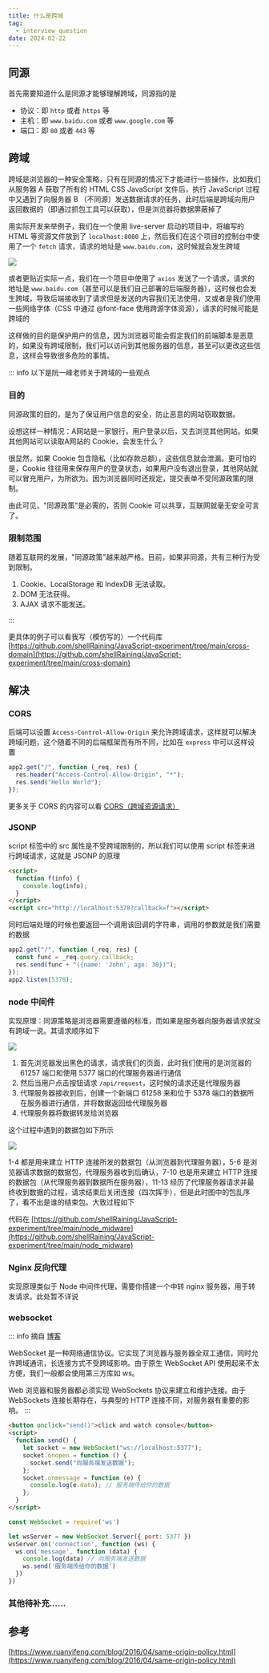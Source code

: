 ```yaml
---
title: 什么是跨域
tag:
  - interview_question
date: 2024-02-22
---
```


## 同源

首先需要知道什么是同源才能够理解跨域，同源指的是

- 协议：即 `http` 或者 `https` 等
- 主机：即 `www.baidu.com` 或者 `www.google.com` 等
- 端口：即 `80` 或者 `443` 等

## 跨域

跨域是浏览器的一种安全策略，只有在同源的情况下才能进行一些操作，比如我们从服务器 A 获取了所有的 HTML CSS JavaScript 文件后，执行 JavaScript 过程中又遇到了向服务器 B （不同源）发送数据请求的任务，此时后端是跨域向用户返回数据的（即通过抓包工具可以获取），但是浏览器将数据屏蔽掉了

用实际开发来举例子，我们在一个使用 live-server 启动的项目中，将编写的 HTML 等资源文件放到了 `localhost:8080` 上，然后我们在这个项目的控制台中使用了一个 `fetch` 请求，请求的地址是 `www.baidu.com`，这时候就会发生跨域

<img width='' src='https://raw.githubusercontent.com/shellRaining/img/main/2402/cross-origin.png'>

或者更贴近实际一点，我们在一个项目中使用了 `axios` 发送了一个请求，请求的地址是 `www.baidu.com`（甚至可以是我们自己部署的后端服务器），这时候也会发生跨域，导致后端接收到了请求但是发送的内容我们无法使用，又或者是我们使用一些网络字体（CSS 中通过 @font-face 使用跨源字体资源），请求的时候可能是跨域的

这样做的目的是保护用户的信息，因为浏览器可能会假定我们的前端脚本是恶意的，如果没有跨域限制，我们可以访问到其他服务器的信息，甚至可以更改这些信息，这样会导致很多危险的事情。

::: info
以下是阮一峰老师关于跨域的一些观点

### 目的

同源政策的目的，是为了保证用户信息的安全，防止恶意的网站窃取数据。

设想这样一种情况：A网站是一家银行，用户登录以后，又去浏览其他网站。如果其他网站可以读取A网站的 Cookie，会发生什么？

很显然，如果 Cookie 包含隐私（比如存款总额），这些信息就会泄漏。更可怕的是，Cookie 往往用来保存用户的登录状态，如果用户没有退出登录，其他网站就可以冒充用户，为所欲为。因为浏览器同时还规定，提交表单不受同源政策的限制。

由此可见，"同源政策"是必需的，否则 Cookie 可以共享，互联网就毫无安全可言了。

### 限制范围

随着互联网的发展，"同源政策"越来越严格。目前，如果非同源，共有三种行为受到限制。

1. Cookie、LocalStorage 和 IndexDB 无法读取。
1. DOM 无法获得。
1. AJAX 请求不能发送。

:::

更具体的例子可以看我写（模仿写的）一个代码库 [https://github.com/shellRaining/JavaScript-experiment/tree/main/cross-domain](https://github.com/shellRaining/JavaScript-experiment/tree/main/cross-domain)

## 解决

### CORS

后端可以设置 `Access-Control-Allow-Origin` 来允许跨域请求，这样就可以解决跨域问题，这个随着不同的后端框架而有所不同，比如在 `express` 中可以这样设置

```javascript
app2.get("/", function (_req, res) {
  res.header("Access-Control-Allow-Origin", "*");
  res.send("Hello World");
});
```

更多关于 CORS 的内容可以看 [CORS（跨域资源请求）](./cors.md)

### JSONP

script 标签中的 src 属性是不受跨域限制的，所以我们可以使用 script 标签来进行跨域请求，这就是 JSONP 的原理

```html
<script>
  function f(info) {
    console.log(info);
  }
</script>
<script src="http://localhost:5378?callback=f"></script>
```

同时后端处理的时候也要返回一个调用该回调的字符串，调用的参数就是我们需要的数据

```javascript
app2.get("/", function (_req, res) {
  const func = _req.query.callback;
  res.send(func + "({name: 'John', age: 30})");
});
app2.listen(5378);
```

### node 中间件

实现原理：同源策略是浏览器需要遵循的标准，而如果是服务器向服务器请求就没有跨域一说。其请求顺序如下

<img width='' src='https://raw.githubusercontent.com/shellRaining/img/main/2402/middleware.png'>

1. 首先浏览器发出黑色的请求，请求我们的页面，此时我们使用的是浏览器的 61257 端口和使用 5377 端口的代理服务器进行通信
1. 然后当用户点击按钮请求 `/api/request`，这时候的请求还是代理服务器
1. 代理服务器接收到后，创建一个新端口 61258 来和位于 5378 端口的数据所在服务器进行通信，并将数据返回给代理服务器
1. 代理服务器将数据转发给浏览器

这个过程中遇到的数据包如下所示

<img width='' src='https://raw.githubusercontent.com/shellRaining/img/main/2402/middleware_pack.png'>

1-4 都是用来建立 HTTP 连接所发的数据包（从浏览器到代理服务器），5-6 是浏览器请求数据的数据包，代理服务器收到后确认，7-10 也是用来建立 HTTP 连接的数据包（从代理服务器到数据所在服务器），11-13 经历了代理服务器请求并最终收到数据的过程，请求结束后关闭连接（四次挥手），但是此时图中的包乱序了，看不出是谁的结束包。大致过程如下

代码在 [https://github.com/shellRaining/JavaScript-experiment/tree/main/node_midware](https://github.com/shellRaining/JavaScript-experiment/tree/main/node_midware)

### Nginx 反向代理

实现原理类似于 Node 中间件代理，需要你搭建一个中转 nginx 服务器，用于转发请求。此处暂不详说

### websocket

::: info
摘自 [博客](https://github.com/Jacky-Summer/personal-blog/blob/master/%E6%97%A5%E5%B8%B8%E6%80%BB%E7%BB%93/%E5%89%8D%E7%AB%AF%E8%B7%A8%E5%9F%9F%E8%A7%A3%E5%86%B3%E6%96%B9%E6%A1%88%E5%BD%92%E7%BA%B3%E6%95%B4%E7%90%86.md#websocket)

WebSocket 是一种网络通信协议。它实现了浏览器与服务器全双工通信，同时允许跨域通讯，长连接方式不受跨域影响。由于原生 WebSocket API 使用起来不太方便，我们一般都会使用第三方库如 ws。

Web 浏览器和服务器都必须实现 WebSockets 协议来建立和维护连接。由于 WebSockets 连接长期存在，与典型的 HTTP 连接不同，对服务器有重要的影响。
:::

```html
<button onclick="send()">click and watch console</button>
<script>
  function send() {
    let socket = new WebSocket("ws://localhost:5377");
    socket.onopen = function () {
      socket.send("向服务端发送数据");
    };
    socket.onmessage = function (e) {
      console.log(e.data); // 服务端传给你的数据
    };
  }
</script>
```

```js
const WebSocket = require('ws')

let wsServer = new WebSocket.Server({ port: 5377 })
wsServer.on('connection', function (ws) {
  ws.on('message', function (data) {
    console.log(data) // 向服务端发送数据
    ws.send('服务端传给你的数据')
  })
})
```

### 其他待补充……

## 参考

[https://www.ruanyifeng.com/blog/2016/04/same-origin-policy.html](https://www.ruanyifeng.com/blog/2016/04/same-origin-policy.html)
